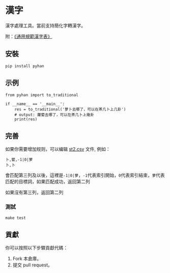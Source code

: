 # 漢字

漢字處理工具。當前支持簡化字轉漢字。

附：[《通用規範漢字表》](./files/)

## 安裝

```
pip install pyhan
```

## 示例

```
from pyhan import to_traditional

if __name__ == '__main__':
    res = to_traditional('萝卜去哪了，可以在茶几卜上几卦')
    # output: 蘿蔔去哪了，可以在茶几卜上幾卦
    print(res)
```

## 完善

如果你需要增加规则，可以编辑 [st2.csv](./src/pyhan/files/st2.csv) 文件, 例如：

```csv
卜,蔔,-1|0|萝
卜,卜
```

會匹配第三列及以後，這裡是`-1|0|萝`，`-1`代表索引開始，`0`代表索引結束，`萝`代表匹配的目標詞，如果匹配成功，返回第二列

如果沒有第三列，返回第二列

### 測試

```
make test
```

## 貢獻

你可以按照以下步驟貢獻代碼：

1. Fork 本倉庫。
2. 提交 pull request。